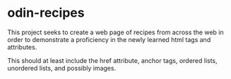 # odin-recipes
This project seeks to create a web page of recipes from across the web in order
to demonstrate a proficiency in the newly learned html tags and attributes.

This should at least include the href attribute, anchor tags, ordered lists,
unordered lists, and possibly images.
